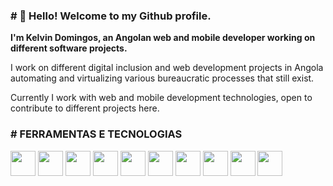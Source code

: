 <h3># 👋 Hello! Welcome to my Github profile. </h3>

<b>I'm Kelvin Domingos, an Angolan web and mobile developer working on different software projects.</b>
<p>I work on different digital inclusion and web development projects in Angola automating and virtualizing various bureaucratic processes that still exist.</p>
<p> Currently I work with web and mobile development technologies, open to contribute to different projects here.</p>

<div>
  <h3># FERRAMENTAS E TECNOLOGIAS</h3>
  <div>
      <img src="https://cdn.jsdelivr.net/gh/devicons/devicon/icons/html5/html5-original.svg" width="40" height="40"/>
      <img src="https://cdn.jsdelivr.net/gh/devicons/devicon/icons/css3/css3-original.svg" width="40" height="40"/>
      <img src="https://cdn.jsdelivr.net/gh/devicons/devicon/icons/javascript/javascript-plain.svg" width="40" height="40"/>
      <img src="https://cdn.jsdelivr.net/gh/devicons/devicon/icons/jquery/jquery-original.svg" width="40" height="40"/>
      <img src="https://cdn.jsdelivr.net/gh/devicons/devicon/icons/php/php-original.svg" width="40" height="40"/>
      <img src="https://cdn.jsdelivr.net/gh/devicons/devicon/icons/laravel/laravel-plain-wordmark.svg" width="40" height="40"/>
      <img src="https://cdn.jsdelivr.net/gh/devicons/devicon/icons/flutter/flutter-original.svg" width="40" height="40"/>
      <img src="https://cdn.jsdelivr.net/gh/devicons/devicon/icons/dart/dart-original.svg" width="40" height="40"/>
      <img src="https://cdn.jsdelivr.net/gh/devicons/devicon/icons/vscode/vscode-original-wordmark.svg" width="40" height="40"/>     
      <img loading="lazy" src="https://cdn.jsdelivr.net/gh/devicons/devicon/icons/git/git-original.svg" width="40" height="40"/>
  </div>
</div>


<!---
kelvinessuvi/kelvinessuvi is a ✨ special ✨ repository because its `README.md` (this file) appears on your GitHub profile.
You can click the Preview link to take a look at your changes.
--->

